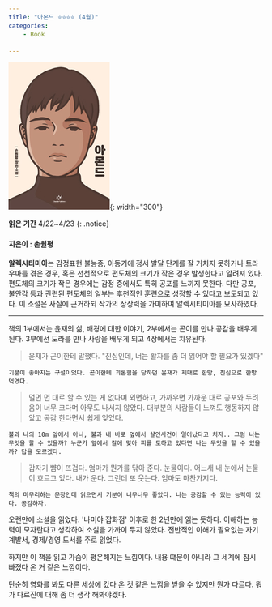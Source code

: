 ```yaml
---
title: "아몬드 ⭐⭐⭐⭐ (4월)"
categories:
    - Book

---
```


![ex_screenshot](./images/아몬드.jpg){: width="300"}

**읽은 기간** 4/22~4/23
{: .notice}

#### 지은이 : 손원평

**알렉시티미아**는 감정표현 불능증, 아동기에 정서 발달 단계를 잘 거치지 못하거나 트라우마를 겪은 경우, 혹은 선천적으로 편도체의 크기가 작은 경우 발생한다고 알려져 있다. 편도체의 크기가 작은 경우에는 감정 중에서도 특히 공포를 느끼지 못한다. 다만 공포, 불안감 등과 관련된 편도체의 일부는 후천적인 훈련으로 성정할 수 있다고 보도되고 있다. 이 소설은 사실에 근거하되 작가의 상상력을 가미하여 알렉시티미아를 묘사하였다. 

---

 책의 1부에서는 윤재의 삶, 배경에 대한 이야기, 2부에서는 곤이를 만나 공감을 배우게 된다. 3부에선 도라를 만나 사랑을 배우게 되고 4장에서는 치유된다.

> 윤재가 곤이한테 말했다. "진심인데, 너는 활자를 좀 더 읽어야 할 필요가 있겠다"

    기분이 좋아지는 구절이었다. 곤이한테 괴롭힘을 당하던 윤재가 제대로 한방, 진심으로 한방 먹였다.

> 멀면 먼 대로 할 수 있는 게 없다며 외면하고, 가까우면 가까운 대로 공포와 두려움이 너무 크다며 아무도 나서지 않았다. 대부분의 사람들이 느껴도 행동하지 않았고 공감 한다면서 쉽게 잊었다.

    불과 나의 10m 앞에서 아니, 불과 내 바로 옆에서 살인사건이 일어났다고 치자.. 그럼 나는 무엇을 할 수 있을까? 누군가 옆에서 칼에 맞아 피를 토하고 있다면 나는 무엇을 할 수 있을까? 답을 모르겠다.

> 갑자기 뺨이 뜨겁다. 엄마가 뭔가를 닦아 준다. 눈물이다. 어느새 내 눈에서 눈물이 흐르고 있다. 내가 운다. 그런데 또 웃는다. 엄마도 마찬가지다.

    책의 마무리하는 문장인데 읽으면서 기분이 너무너무 좋았다. 나는 공감할 수 있는 능력이 있다. 공감하자.

 오랜만에 소설을 읽었다. '나미야 잡화점' 이후로 한 2년만에 읽는 듯하다. 이해하는 능력이 모자란다고 생각하여 소설을 가까이 두지 않았다. 전반적인 이해가 필요없는 자기계발서, 경제/경영 도서를 주로 읽었다.

 하지만 이 책을 읽고 가슴이 평온해지는 느낌이다. 내용 떄문이 아니라 그 세계에 잠시 빠졌다 온 거 같은 느낌이다. 

 단순히 영화를 봐도 다른 세상에 갔다 온 것 같은 느낌을 받을 수 있지만 뭔가 다르다. 뭐가 다르진에 대해 좀 더 생각 해봐야겠다.